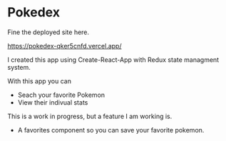 # Pokedex

Fine the deployed site here.

https://pokedex-qker5cnfd.vercel.app/

I created this app using Create-React-App with Redux state managment system.

With this app you can
- Seach your favorite Pokemon
- View their indivual stats

This is a work in progress, but a feature I am working is.
- A favorites component so you can save your favorite pokemon.